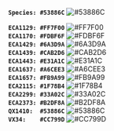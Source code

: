 **`Species: #53886C`** ![#53886C](https://placehold.co/15x15/53886c/53886c.png)

**`ECA1129: #FF7F00`** ![#FF7F00](https://placehold.co/15x15/ff7f00/ff7f00.png) \
**`ECA1170: #FDBF6F`** ![#FDBF6F](https://placehold.co/15x15/fdbf6f/fdbf6f.png) \
**`ECA1429: #6A3D9A`** ![#6A3D9A](https://placehold.co/15x15/6a3d9a/6a3d9a.png) \
**`ECA1439: #CAB2D6`** ![#CAB2D6](https://placehold.co/15x15/cab2d7/cab2d6.png) \
**`ECA1443: #E31A1C`** ![#E31A1C](https://placehold.co/15x15/e31a1c/e31a1c.png) \
**`ECA1637: #A6CEE3`** ![#A6CEE3](https://placehold.co/15x15/a6cee3/a6cee3.png) \
**`ECA1657: #FB9A99`** ![#FB9A99](https://placehold.co/15x15/fb9a99/fb9a99.png) \
**`ECA2115: #1F78B4`** ![#1F78B4](https://placehold.co/15x15/1f78b4/1f78b4.png) \
**`ECA2299: #33A02C`** ![#33A02C](https://placehold.co/15x15/33a02c/33a02c.png) \
**`ECA2373: #B2DF8A`** ![#B2DF8A](https://placehold.co/15x15/b2df8a/b2df8a.png) \
**`QX1410:  #53886C`** ![#53886C](https://placehold.co/15x15/53886c/53886c.png) \
**`VX34:    #CC799D`** ![#CC799D](https://placehold.co/15x15/cc799d/cc799d.png) 

